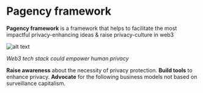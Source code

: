 # Pagency framework
**Pagency framework** is a framework that helps to facilitate the most impactful privacy-enhancing ideas & raise privacy-culture in web3

![alt text](https://github.com/Msiusko/web3privacy/blob/main/Pagency/Pagency%20framework%20logo.png?raw=true)

*Web3 tech stack could empower human privacy*

**Raise awareness** about the necessity of privacy protection.
**Build tools** to enhance privacy.
**Advocate** for the following business models not based on surveillance capitalism. 
